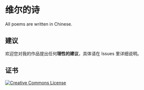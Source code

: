 # 维尔的诗
All poems are written in Chinese.

## 建议
欢迎您对我的作品提出任何**理性的建议**，具体请在 Issues 里详细说明。

## 证书
[![Creative Commons License](https://i.creativecommons.org/l/by-sa/4.0/88x31.png)](http://creativecommons.org/licenses/by-sa/4.0/)
